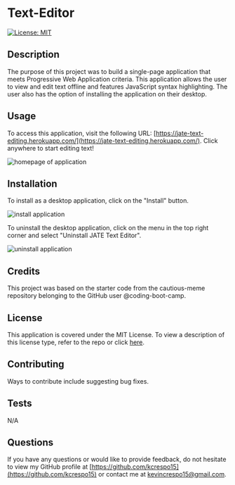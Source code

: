 # Text-Editor

  [![License: MIT](https://img.shields.io/badge/License-MIT-yellow.svg)](https://opensource.org/licenses/MIT)

  ## Description

The purpose of this project was to build a single-page application that meets Progressive Web Application criteria. This application allows the user to view and edit text offline and features JavaScript syntax highlighting. The user also has the option of installing the application on their desktop. 
## Usage

  To access this application, visit the following URL: [https://jate-text-editing.herokuapp.com/](https://jate-text-editing.herokuapp.com/). Click anywhere to start editing text!

  ![homepage of application](./images-readme/homepage.png)

 ## Installation

  To install as a desktop application, click on the "Install" button.

 ![install application](./images-readme/install.png)

 To uninstall the desktop application, click on the menu in the top right corner and select "Uninstall JATE Text Editor".

 ![uninstall application](./images-readme/uninstall.png)

  ## Credits

This project was based on the starter code from the cautious-meme repository belonging to the GitHub user @coding-boot-camp.

  ## License

  This application is covered under the MIT License.
  To view a description of this license type, refer to the repo or click [here](https://opensource.org/licenses/MIT).

  ## Contributing

  Ways to contribute include suggesting bug fixes.
  
  ## Tests

  N/A

  ## Questions

  If you have any questions or would like to provide feedback, do not hesitate to view my GitHub profile at [https://github.com/kcrespo15](https://github.com/kcrespo15) or contact me at kevincrespo15@gmail.com.